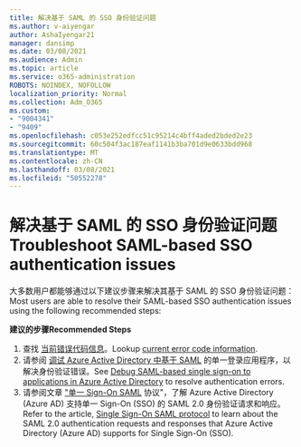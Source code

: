 ```yaml
---
title: 解决基于 SAML 的 SSO 身份验证问题
ms.author: v-aiyengar
author: AshaIyengar21
manager: dansimp
ms.date: 03/08/2021
ms.audience: Admin
ms.topic: article
ms.service: o365-administration
ROBOTS: NOINDEX, NOFOLLOW
localization_priority: Normal
ms.collection: Adm_O365
ms.custom:
- "9004341"
- "9409"
ms.openlocfilehash: c053e252edfcc51c95214c4bff4aded2bded2e23
ms.sourcegitcommit: 60c504f3ac187eaf1141b3ba701d9e0633bdd968
ms.translationtype: MT
ms.contentlocale: zh-CN
ms.lasthandoff: 03/08/2021
ms.locfileid: "50552278"
---
```

# <a name="troubleshoot-saml-based-sso-authentication-issues"></a><span data-ttu-id="0c5c0-102">解决基于 SAML 的 SSO 身份验证问题</span><span class="sxs-lookup"><span data-stu-id="0c5c0-102">Troubleshoot SAML-based SSO authentication issues</span></span>

<span data-ttu-id="0c5c0-103">大多数用户都能够通过以下建议步骤来解决其基于 SAML 的 SSO 身份验证问题：</span><span class="sxs-lookup"><span data-stu-id="0c5c0-103">Most users are able to resolve their SAML-based SSO authentication issues using the following recommended steps:</span></span>

<span data-ttu-id="0c5c0-104">**建议的步骤**</span><span class="sxs-lookup"><span data-stu-id="0c5c0-104">**Recommended Steps**</span></span>
1. <span data-ttu-id="0c5c0-105">查找 [当前错误代码信息](https://docs.microsoft.com/azure/active-directory/develop/reference-aadsts-error-codes#lookup-current-error-code-information)。</span><span class="sxs-lookup"><span data-stu-id="0c5c0-105">Lookup [current error code information](https://docs.microsoft.com/azure/active-directory/develop/reference-aadsts-error-codes#lookup-current-error-code-information).</span></span>
1. <span data-ttu-id="0c5c0-106">请参阅 [调试 Azure Active Directory 中基于 SAML](https://docs.microsoft.com/azure/active-directory/manage-apps/debug-saml-sso-issues) 的单一登录应用程序，以解决身份验证错误。</span><span class="sxs-lookup"><span data-stu-id="0c5c0-106">See [Debug SAML-based single sign-on to applications in Azure Active Directory](https://docs.microsoft.com/azure/active-directory/manage-apps/debug-saml-sso-issues) to resolve authentication errors.</span></span>
1. <span data-ttu-id="0c5c0-107">请参阅文章 ["单一 Sign-On SAML](https://docs.microsoft.com/azure/active-directory/develop/single-sign-on-saml-protocol) 协议"，了解 Azure Active Directory (Azure AD) 支持单一 Sign-On (SSO) 的 SAML 2.0 身份验证请求和响应。</span><span class="sxs-lookup"><span data-stu-id="0c5c0-107">Refer to the article, [Single Sign-On SAML protocol](https://docs.microsoft.com/azure/active-directory/develop/single-sign-on-saml-protocol) to learn about the SAML 2.0 authentication requests and responses that Azure Active Directory (Azure AD) supports for Single Sign-On (SSO).</span></span>


